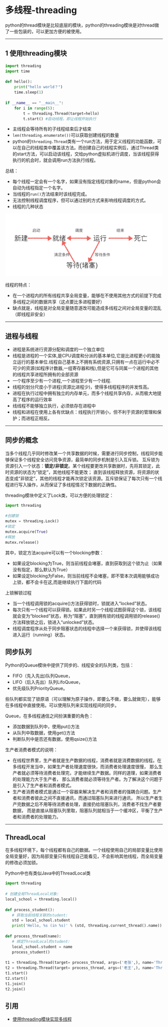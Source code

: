 # 多线程-threading

python的thread模块是比较底层的模块，python的threading模块是对thread做了一些包装的，可以更加方便的被使用。

---
## 1 使用threading模块

```python
import threading
import time

def hello():
    print("hello world？")
    time.sleep(1)

if __name__ == "__main__":
    for i in range(5):
        t = threading.Thread(target=hello)
        t.start() #启动线程，即让线程开始执行
```

- 主线程会等待所有的子线程结束后才结束
- `len(threading.enumerate())`可以获取创建线程的数量
- python的`threading.Thread`类有一个run方法，用于定义线程的功能函数，可以在自己的线程类中覆盖该方法。而创建自己的线程实例后，通过Thread类的start方法，可以启动该线程，交给python虚拟机进行调度，当该线程获得执行的机会时，就会调用run方法执行线程。

总结：

- 每个线程一定会有一个名字，如果没有指定线程对象的name，但是python会自动为线程指定一个名字。
- 当线程的`run()`方法结束时该线程完成。
- 无法控制线程调度程序，但可以通过别的方式来影响线程调度的方式。
- 线程的几种状态

![](images/thread_status.png)

线程的特点：

- 在一个进程内的所有线程共享全局变量，能够在不使用其他方式的前提下完成多线程之间的数据共享（这点要比多进程要好）
- 缺点就是，线程是对全局变量随意遂改可能造成多线程之间对全局变量的混乱（即线程非安全）

---
## 进程与线程

- 进程是系统进行资源分配和调度的一个独立单位
- 线程是进程的一个实体,是CPU调度和分派的基本单位,它是比进程更小的能独立运行的基本单位.线程自己基本上不拥有系统资源,只拥有一点在运行中必不可少的资源(如程序计数器,一组寄存器和栈),但是它可与同属一个进程的其他的线程共享进程所拥有的全部资源
- 一个程序至少有一个进程,一个进程至少有一个线程.
- 线程的划分尺度小于进程(资源比进程少)，使得多线程程序的并发性高。
- 进程在执行过程中拥有独立的内存单元，而多个线程共享内存，从而极大地提高了程序的运行效率
- 线线程不能够独立执行，必须依存在进程中
- 线程和进程在使用上各有优缺点：线程执行开销小，但不利于资源的管理和保护；而进程正相反。

----
## 同步的概念

当多个线程几乎同时修改某一个共享数据的时候，需要进行同步控制，线程同步能够保证多个线程安全访问竞争资源，最简单的同步机制是引入互斥锁。
互斥锁为资源引入一个状态：**锁定/非锁定**。某个线程要更改共享数据时，先将其锁定，此时资源的状态为“锁定”，其他线程不能更改；
直到该线程释放资源，将资源的状态变成“非锁定”，其他的线程才能再次锁定该资源。互斥锁保证了每次只有一个线程进行写入操作，从而保证了多线程情况下数据的正确性。

threading模块中定义了Lock类，可以方便的处理锁定：

```python
import threading

#创建锁
mutex = threading.Lock()
#锁定
mutex.acquire(True)
#释放
mutex.release()
```

其中，锁定方法acquire可以有一个blocking参数：
- 如果设定blocking为True，则当前线程会堵塞，直到获取到这个锁为止（如果没有指定，那么默认为True）
- 如果设定blocking为False，则当前线程不会堵塞，即不管本次调用能够成功上锁，都不会卡在这,而是继续执行下面的代码

上锁解锁过程

- 当一个线程调用锁的acquire()方法获得锁时，锁就进入“locked”状态。
- 每次只有一个线程可以获得锁。如果此时另一个线程试图获得这个锁，该线程就会变为“blocked”状态，称为“阻塞”，直到拥有锁的线程调用锁的release()方法释放锁之后，锁进入“unlocked”状态。
- 线程调度程序从处于同步阻塞状态的线程中选择一个来获得锁，并使得该线程进入运行（running）状态。

## 同步队列

Python的Queue模块中提供了同步的、线程安全的队列类，包括：

- FIFO（先入先出)队列Queue，
- LIFO（后入先出）队列LifoQueue，
- 优先级队列PriorityQueue。

些队列都实现了锁原语（可以理解为原子操作，即要么不做，要么就做完），能够在多线程中直接使用。可以使用队列来实现线程间的同步。

Queue，在多线程通信之间扮演重要的角色：
- 添加数据到队列中，使用put()方法
- 从队列中取数据，使用get()方法
- 判断队列中是否还有数据，使用qsize()方法

 生产者消费者模式的说明：
 
 - 在线程世界里，生产者就是生产数据的线程，消费者就是消费数据的线程。在多线程开发当中，如果生产者处理速度很快，而消费者处理速度很慢，
 那么生产者就必须等待消费者处理完，才能继续生产数据。同样的道理，如果消费者的处理能力大于生产者，
 那么消费者就必须等待生产者。为了解决这个问题于是引入了生产者和消费者模式。
 - 生产者消费者模式是通过一个容器来解决生产者和消费者的强耦合问题。生产者和消费者彼此之间不直接通讯，而通过阻塞队列来进行通讯，
 所以生产者生产完数据之后不用等待消费者处理，直接扔给阻塞队列，消费者不找生产者要数据，
 而是直接从阻塞队列里取，阻塞队列就相当于一个缓冲区，平衡了生产者和消费者的处理能力。
 
 ---
 ## ThreadLocal
 
 在多线程环境下，每个线程都有自己的数据。一个线程使用自己的局部变量比使用全局变量好，因为局部变量只有线程自己能看见，不会影响其他线程，而全局变量的修改必须加锁。
 
 Python中也有类似Java中的ThreadLocal类
 
 ```python
import threading

# 创建全局ThreadLocal对象:
local_school = threading.local()

def process_student():
    # 获取当前线程关联的student:
    std = local_school.student
    print('Hello, %s (in %s)' % (std, threading.current_thread().name))

def process_thread(name):
    # 绑定ThreadLocal的student:
    local_school.student = name
    process_student()

t1 = threading.Thread(target= process_thread, args=('老张',), name='Thread-A')
t2 = threading.Thread(target= process_thread, args=('老王',), name='Thread-B')
t1.start()
t2.start()
t1.join()
t2.join()
```


## 引用

- [使用threading模块实现多线程](http://www.cszhi.com/20130528/python-threading.html)